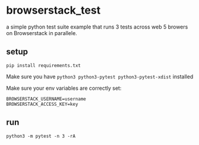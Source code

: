 # browserstack_test

a simple python test suite example that runs 3 tests across web 5 browers on Browserstack in parallele.

## setup

```
pip install requirements.txt
```

Make sure you have `python3 python3-pytest python3-pytest-xdist` installed

Make sure your env variables are correctly set:

```
BROWSERSTACK_USERNAME=username
BROWSERSTACK_ACCESS_KEY=key
```

## run

```
python3 -m pytest -n 3 -rA
```
